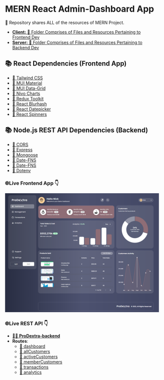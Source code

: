 # MERN React Admin-Dashboard App

🚀 Repository shares ALL of the resources of MERN Project.

- [**Client:** 🔗 Folder Comprises of Files and Resources Pertaining to Frontend Dev](https://github.com/femiaros/ProDextra-fullstack-admin/tree/master/client/)
- [**Server:** 🔗 Folder Comprises of Files and Resources Pertaining to Backend Dev](https://github.com/femiaros/ProDextra-fullstack-admin/tree/master/server/)

## 📚 React Dependencies (Frontend App)

- [🔗 Tailwind CSS](https://v2.tailwindcss.com/docs/)
- [🔗 MUI Material](https://www.npmjs.com/package/@mui/material/)
- [🔗 MUI Data-Grid](https://mui.com/x/api/data-grid/data-grid/)
- [🔗 Nivo Charts](https://nivo.rocks/)
- [🔗 Redux Toolkit](https://redux-toolkit.js.org/)
- [🔗 React Blurhash](https://blurha.sh/)
- [🔗 React Datepicker](https://www.npmjs.com/package/react-datepicker/)
- [🔗 React Spinners](https://www.npmjs.com/package/react-spinners/)

## 📚 Node.js REST API Dependencies (Backend)

- [🔗 CORS](https://www.npmjs.com/package/cors/)
- [🔗 Express](https://www.npmjs.com/package/express/)
- [🔗 Mongoose](https://mongoosejs.com/)
- [🔗 Date-FNS](https://www.npmjs.com/package/date-fns/)
- [🔗 Date-FNS](https://www.npmjs.com/package/date-fns/)
- [🔗 Dotenv](https://www.npmjs.com/package/dotenv/)

### 🌐Live Frontend App 👇

[![🔗Live Frontend App](/client/public/prodextra-dashboard-dark.png)](https://prodextra-frontend.onrender.com/dashboard/)

### 🌐Live REST API 👇

- [🔗🔗 **ProDextra-backend**](https://prodextra-backend.onrender.com/)
- **Routes**:
  - [🔗 dashboard](https://prodextra-backend.onrender.com/dashboard)
  - [🔗 allCustomers](https://prodextra-backend.onrender.com/dashboard/management/customers)
  - [🔗 activeCustomers](https://prodextra-backend.onrender.com/dashboard/management/actives)
  - [🔗 memberCustomers](https://prodextra-backend.onrender.com/dashboard/management/members)
  - [🔗 transactions](https://prodextra-backend.onrender.com/dashboard/management/transactions)
  - [🔗 analytics](https://prodextra-backend.onrender.com/dashboard/management/analytics)
